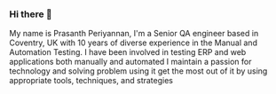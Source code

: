### Hi there 👋

<p>My name is Prasanth Periyannan, I'm a Senior QA engineer based in Coventry, UK with 10 years of diverse experience in the Manual and Automation Testing. 
			I have been involved in testing ERP and web applications both manually and automated I maintain a passion for technology and solving problem using it get the most out of it by using appropriate tools, techniques, and strategies<p>

<!--
**prsnth04/prsnth04** is a ✨ _special_ ✨ repository because its `README.md` (this file) appears on your GitHub profile.

Here are some ideas to get you started:

- 🔭 I’m currently working on ...
- 🌱 I’m currently learning ...
- 👯 I’m looking to collaborate on ...
- 🤔 I’m looking for help with ...
- 💬 Ask me about ...
- 📫 How to reach me: ...
- 😄 Pronouns: ...
- ⚡ Fun fact: ...
-->
